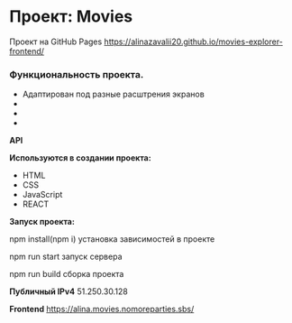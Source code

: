 # Проект: Movies

Проект на GitHub Pages https://alinazavalii20.github.io/movies-explorer-frontend/

### Функциональность проекта.

  - Адаптирован под разные расштрения экранов
  - 
  - 
  - 

**API**
  

**Используются в создании проекта:** 

  - HTML
  - CSS
  - JavaScript
  - REACT 

**Запуск проекта:** 

  npm install(npm i) установка зависимостей в проекте

  npm run start запуск сервера

  npm run build сборка проекта

**Публичный IPv4**   51.250.30.128

**Frontend** https://alina.movies.nomoreparties.sbs/
